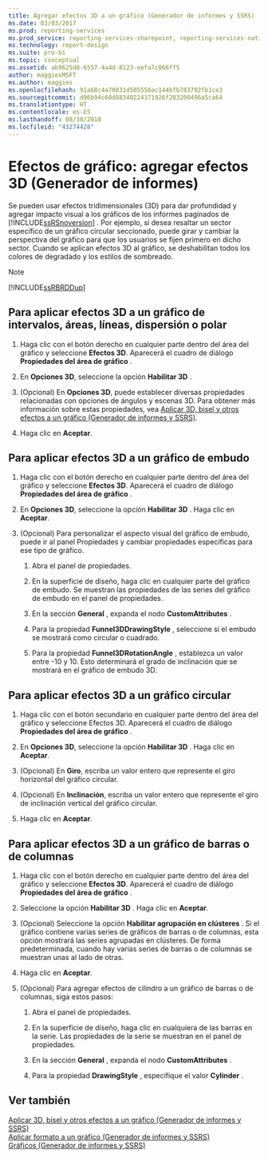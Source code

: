 ```yaml
---
title: Agregar efectos 3D a un gráfico (Generador de informes y SSRS) | Microsoft Docs
ms.date: 03/03/2017
ms.prod: reporting-services
ms.prod_service: reporting-services-sharepoint, reporting-services-native
ms.technology: report-design
ms.suite: pro-bi
ms.topic: conceptual
ms.assetid: ab9625d8-6557-4a4d-8123-eefa7c066ff5
author: maggiesMSFT
ms.author: maggies
ms.openlocfilehash: 91a68c4a70831d505556ac144bfb783792fb1ce3
ms.sourcegitcommit: d96b94c60d88340224371926f283200496a5ca64
ms.translationtype: HT
ms.contentlocale: es-ES
ms.lasthandoff: 08/30/2018
ms.locfileid: "43274428"
---
```

# <a name="chart-effects---add-3d-effects-report-builder"></a>Efectos de gráfico: agregar efectos 3D (Generador de informes)
  Se pueden usar efectos tridimensionales (3D) para dar profundidad y agregar impacto visual a los gráficos de los informes paginados de [!INCLUDE[ssRSnoversion](../../includes/ssrsnoversion-md.md)] . Por ejemplo, si desea resaltar un sector específico de un gráfico circular seccionado, puede girar y cambiar la perspectiva del gráfico para que los usuarios se fijen primero en dicho sector. Cuando se aplican efectos 3D al gráfico, se deshabilitan todos los colores de degradado y los estilos de sombreado.  
  
> [!NOTE]  
>  [!INCLUDE[ssRBRDDup](../../includes/ssrbrddup-md.md)]  
  
## <a name="to-apply-3d-effects-to-a-range-area-line-scatter-or-polar-chart"></a>Para aplicar efectos 3D a un gráfico de intervalos, áreas, líneas, dispersión o polar  
  
1.  Haga clic con el botón derecho en cualquier parte dentro del área del gráfico y seleccione **Efectos 3D**. Aparecerá el cuadro de diálogo **Propiedades del área de gráfico** .  
  
2.  En **Opciones 3D**, seleccione la opción **Habilitar 3D** .  
  
3.  (Opcional) En **Opciones 3D**, puede establecer diversas propiedades relacionadas con opciones de ángulos y escenas 3D. Para obtener más información sobre estas propiedades, vea [Aplicar 3D, bisel y otros efectos a un gráfico &#40;Generador de informes y SSRS&#41;](../../reporting-services/report-design/chart-effects-3d-bevel-and-other-report-builder.md).  
  
4.  Haga clic en **Aceptar**.  
  
## <a name="to-apply-3d-effects-to-a-funnel-chart"></a>Para aplicar efectos 3D a un gráfico de embudo  
  
1.  Haga clic con el botón derecho en cualquier parte dentro del área del gráfico y seleccione **Efectos 3D**. Aparecerá el cuadro de diálogo **Propiedades del área de gráfico** .  
  
2.  En **Opciones 3D**, seleccione la opción **Habilitar 3D** . Haga clic en **Aceptar**.  
  
3.  (Opcional) Para personalizar el aspecto visual del gráfico de embudo, puede ir al panel Propiedades y cambiar propiedades específicas para ese tipo de gráfico.  
  
    1.  Abra el panel de propiedades.  
  
    2.  En la superficie de diseño, haga clic en cualquier parte del gráfico de embudo. Se muestran las propiedades de las series del gráfico de embudo en el panel de propiedades.  
  
    3.  En la sección **General** , expanda el nodo **CustomAttributes** .  
  
    4.  Para la propiedad **Funnel3DDrawingStyle** , seleccione si el embudo se mostrará como circular o cuadrado.  
  
    5.  Para la propiedad **Funnel3DRotationAngle** , establezca un valor entre -10 y 10. Esto determinará el grado de inclinación que se mostrará en el gráfico de embudo 3D.  
  
## <a name="to-apply-3d-effects-to-a-pie-chart"></a>Para aplicar efectos 3D a un gráfico circular  
  
1.  Haga clic con el botón secundario en cualquier parte dentro del área del gráfico y seleccione Efectos 3D. Aparecerá el cuadro de diálogo **Propiedades del área de gráfico** .  
  
2.  En **Opciones 3D**, seleccione la opción **Habilitar 3D** . Haga clic en **Aceptar**.  
  
3.  (Opcional) En **Giro**, escriba un valor entero que represente el giro horizontal del gráfico circular.  
  
4.  (Opcional) En **Inclinación**, escriba un valor entero que represente el giro de inclinación vertical del gráfico circular.  
  
5.  Haga clic en **Aceptar**.  
  
## <a name="to-apply-3d-effects-to-a-bar-or-column-chart"></a>Para aplicar efectos 3D a un gráfico de barras o de columnas  
  
1.  Haga clic con el botón derecho en cualquier parte dentro del área del gráfico y seleccione **Efectos 3D**. Aparecerá el cuadro de diálogo **Propiedades del área de gráfico** .  
  
2.  Seleccione la opción **Habilitar 3D** . Haga clic en **Aceptar**.  
  
3.  (Opcional) Seleccione la opción **Habilitar agrupación en clústeres** . Si el gráfico contiene varias series de gráficos de barras o de columnas, esta opción mostrará las series agrupadas en clústeres. De forma predeterminada, cuando hay varias series de barras o de columnas se muestran unas al lado de otras.  
  
4.  Haga clic en **Aceptar**.  
  
5.  (Opcional) Para agregar efectos de cilindro a un gráfico de barras o de columnas, siga estos pasos:  
  
    1.  Abra el panel de propiedades.  
  
    2.  En la superficie de diseño, haga clic en cualquiera de las barras en la serie. Las propiedades de la serie se muestran en el panel de propiedades.  
  
    3.  En la sección **General** , expanda el nodo **CustomAttributes** .  
  
    4.  Para la propiedad **DrawingStyle** , especifique el valor **Cylinder** .  
  
## <a name="see-also"></a>Ver también  
 [Aplicar 3D, bisel y otros efectos a un gráfico &#40;Generador de informes y SSRS&#41;](../../reporting-services/report-design/chart-effects-3d-bevel-and-other-report-builder.md)   
 [Aplicar formato a un gráfico &#40;Generador de informes y SSRS&#41;](../../reporting-services/report-design/formatting-a-chart-report-builder-and-ssrs.md)   
 [Gráficos &#40;Generador de informes y SSRS&#41;](../../reporting-services/report-design/charts-report-builder-and-ssrs.md)  
  
  

